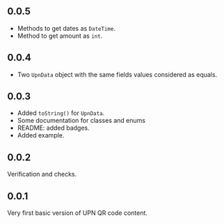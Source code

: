 ## 0.0.5

- Methods to get dates as `DateTime`.
- Method to get amount as `int`.

## 0.0.4

- Two `UpnData` object with the same fields values considered as equals.

## 0.0.3

- Added `toString()` for `UpnData`.
- Some documentation for classes and enums
- README: added badges.
- Added example.

## 0.0.2

Verification and checks.

## 0.0.1

Very first basic version of UPN QR code content.
